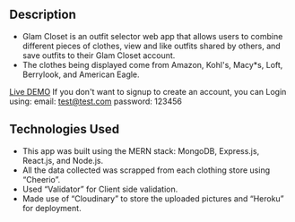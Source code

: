 ## Description
- Glam Closet is an outfit selector web app that allows users to combine different pieces of clothes, view and like outfits shared by others, and save outfits to their Glam Closet account.
- The clothes being displayed come from Amazon, Kohl's, Macy*s, Loft, Berrylook, and American Eagle. 

[Live DEMO](https://glamcloset.herokuapp.com/#/)
If you don't want to signup to create an account, you can Login using:
email: test@test.com
password: 123456
 
## Technologies Used
- This app was built using the MERN stack: MongoDB, Express.js, React.js, and Node.js.
- All the data collected was scrapped from each clothing store using “Cheerio”.
- Used “Validator” for Client side validation.
- Made use of “Cloudinary” to store the uploaded pictures and “Heroku” for deployment.


